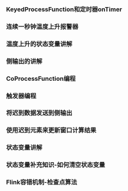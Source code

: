 ### KeyedProcessFunction和定时器onTimer

### 连续一秒钟温度上升报警器

### 温度上升的状态变量讲解

### 侧输出的讲解

### CoProcessFunction编程

### 触发器编程

### 将迟到数据发送到侧输出

### 使用迟到元素来更新窗口计算结果

### 状态变量讲解

### 状态变量补充知识-如何清空状态变量

### Flink容错机制-检查点算法

